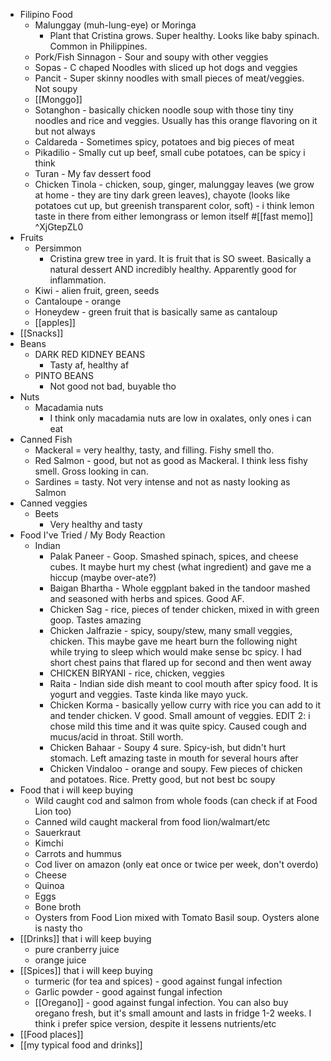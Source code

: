   * Filipino Food
    * Malunggay (muh-lung-eye) or Moringa
      * Plant that Cristina grows. Super healthy. Looks like baby spinach. Common in Philippines.
    * Pork/Fish Sinnagon - Sour and soupy with other veggies
    * Sopas - C chaped Noodles with sliced up hot dogs and veggies
    * Pancit - Super skinny noodles with small pieces of meat/veggies. Not soupy
    * [[Monggo]]
    * Sotanghon - basically chicken noodle soup with those tiny tiny noodles and rice and veggies. Usually has this orange flavoring on it but not always
    * Caldareda - Sometimes spicy, potatoes and big pieces of meat
    * Pikadilio - Smally cut up beef, small cube potatoes, can be spicy i think
    * Turan - My fav dessert food
    * Chicken Tinola - chicken, soup, ginger, malunggay leaves (we grow at home - they are tiny dark green leaves), chayote (looks like potatoes cut up, but greenish transparent color, soft) - i think lemon taste in there from either lemongrass or lemon itself #[[fast memo]] ^XjGtepZL0
  * Fruits
    * Persimmon
      * Cristina grew tree in yard. It is fruit that is SO sweet. Basically a natural dessert AND incredibly healthy. Apparently good for inflammation. 
    * Kiwi - alien fruit, green, seeds
    * Cantaloupe - orange
    * Honeydew - green fruit that is basically same as cantaloup
    * [[apples]]
  * [[Snacks]]
  * Beans
    * DARK RED KIDNEY BEANS
      * Tasty af, healthy af
    * PINTO BEANS
      * Not good not bad, buyable tho
  * Nuts
    * Macadamia nuts
      * I think only macadamia nuts are low in oxalates, only ones i can eat
  * Canned Fish
    * Mackeral = very healthy, tasty, and filling. Fishy smell tho.
    * Red Salmon - good, but not as good as Mackeral. I think less fishy smell. Gross looking in can.
    * Sardines = tasty. Not very intense and not as nasty looking as Salmon
  * Canned veggies
    * Beets
      * Very healthy and tasty
  * Food I've Tried / My Body Reaction
    * Indian
      * Palak Paneer - Goop. Smashed spinach, spices, and cheese cubes. It maybe hurt my chest (what ingredient) and gave me a hiccup (maybe over-ate?)
      * Baigan Bhartha - Whole eggplant baked in the tandoor mashed and seasoned with herbs and spices. Good AF.
      * Chicken Sag - rice, pieces of tender chicken, mixed in with green goop. Tastes amazing
      * Chicken Jalfrazie - spicy, soupy/stew, many small veggies, chicken. This maybe gave me heart burn the following night while trying to sleep which would make sense bc spicy. I had short chest pains that flared up for second and then went away
      * CHICKEN BIRYANI - rice, chicken, veggies
      * Raita - Indian side dish meant to cool mouth after spicy food. It is yogurt and veggies. Taste kinda like mayo yuck.
      * Chicken Korma - basically yellow curry with rice you can add to it and tender chicken. V good. Small amount of veggies. EDIT 2: i chose mild this time and it was quite spicy. Caused cough and mucus/acid in throat. Still worth.
      * Chicken Bahaar - Soupy 4 sure. Spicy-ish, but didn't hurt stomach. Left amazing taste in mouth for several hours after
      * Chicken Vindaloo - orange and soupy. Few pieces of chicken and potatoes. Rice. Pretty good, but not best bc soupy
  * Food that i will keep buying
    * Wild caught cod and salmon from whole foods (can check if at Food Lion too)
    * Canned wild caught mackeral from food lion/walmart/etc
    * Sauerkraut
    * Kimchi
    * Carrots and hummus
    * Cod liver on amazon (only eat once or twice per week, don't overdo)
    * Cheese
    * Quinoa
    * Eggs
    * Bone broth
    * Oysters from Food Lion mixed with Tomato Basil soup. Oysters alone is nasty tho
  * [[Drinks]] that i will keep buying
    * pure cranberry juice
    * orange juice
  * [[Spices]] that i will keep buying
    * turmeric (for tea and spices) - good against fungal infection 
    * Garlic powder - good against fungal infection 
    * [[Oregano]] - good against fungal infection. You can also buy oregano fresh, but it's small amount and lasts in fridge 1-2 weeks. I think i prefer spice version, despite it lessens nutrients/etc
  * [[Food places]]
  * [[my typical food and drinks]]